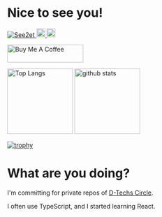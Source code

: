 # Nice to see you!

<p align="left">
  <a href="https://github.com/See2et/See2et/">
    <img src="https://komarev.com/ghpvc/?username=See2et" alt="See2et" />
  </a>
  <a href="http://twitter.com/See2et">
    <img height="20" src="https://img.shields.io/twitter/follow/See2et?label=Twitter&logo=twitter&style=flat" />
  </a>
  <a href="https://github.com/See2et">
    <img height="20" src="https://img.shields.io/github/followers/See2et?label=follow&logo=github&style=flat" />
  </a>
</p>

<a href="https://www.buymeacoffee.com/see2et" target="_blank"><img src="https://cdn.buymeacoffee.com/buttons/default-orange.png" alt="Buy Me A Coffee" height="41" width="174"></a>


<p align="left"> 
  <img alt="Top Langs" height="150px" src="https://github-readme-stats.vercel.app/api/top-langs/?username=See2et&layout=compact&show_icons=true&theme=onedark" />
  <img alt="github stats" height="150px" src="https://github-readme-stats.vercel.app/api?username=See2et&theme=onedark&show_icons=ture" />
</p>

[![trophy](https://github-profile-trophy.vercel.app/?username=see2et&theme=onedark&column=7)](https://github.com/ryo-ma/github-profile-trophy)

# What are you doing?

I'm committing for private repos of [D-Techs Circle](https://github.com/Diverse-Techs-Circle).

I often use TypeScript, and I started learning React.
